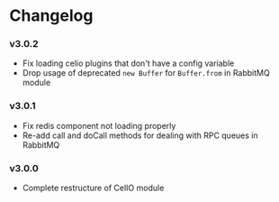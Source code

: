 # Changelog

### v3.0.2
* Fix loading celio plugins that don't have a config variable
* Drop usage of deprecated `new Buffer` for `Buffer.from` in RabbitMQ module

### v3.0.1
* Fix redis component not loading properly
* Re-add call and doCall methods for dealing with RPC queues in RabbitMQ

### v3.0.0
* Complete restructure of CelIO module
